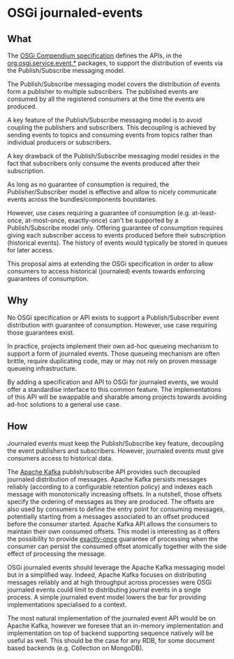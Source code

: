 OSGi journaled-events
=====================

## What

The [OSGi Compendium specification](https://osgi.org/javadoc/osgi.cmpn/7.0.0/) defines the APIs, in the [org.osgi.service.event.\*](https://osgi.org/javadoc/osgi.cmpn/7.0.0/org/osgi/service/event/package-frame.html) packages, to support the distribution of events via the Publish/Subscribe messaging model.

The Publish/Subscribe messaging model covers the distribution of events form a publisher to multiple subscribers. The published events are consumed by all the registered consumers at the time the events are produced.

A key feature of the Publish/Subscribe messaging model is to avoid coupling the publishers and subscribers.
This decoupling is achieved by sending events to topics and consuming events from topics rather than individual producers or subscribers.

A key drawback of the Publish/Subscribe messaging model resides in the fact that subscribers only consume the events produced after their subscription.

As long as no guarantee of consumption is required, the Publisher/Subscriber model is effective and allow to nicely communicate events across the bundles/components boundaries.

However, use cases requiring a guarantee of consumption (e.g. at-least-once, at-most-once, exactly-once) can't be supported by a Publish/Subscribe model only.
Offering guarantee of consumption requires giving each subscriber access to events produced before their subscription (historical events).
The history of events would typically be stored in queues for later access.

This proposal aims at extending the OSGi specification in order to allow consumers to access historical (journaled) events towards enforcing guarantees of consumption.

## Why

No OSGi specification or API exists to support a Publish/Subscriber event distribution with guarantee of consumption.
However, use case requiring those guarantees exist.

In practice, projects implement their own ad-hoc queueing mechanism to support a form of journaled events.
Those queueing mechanism are often brittle, require duplicating code, may or may not rely on proven message queueing infrastructure.

By adding a specification and API to OSGi for journaled events, we would offer a standardise interface to this common feature.
The implementations of this API will be swappable and sharable among projects towards avoiding ad-hoc solutions to a general use case.

## How

Journaled events must keep the Publish/Subscribe key feature, decoupling the event publishers and subscribers.
However, journaled events must give consumers access to historical data.

The [Apache Kafka](https://kafka.apache.org/) publish/subscribe API provides such decoupled journaled distribution of messages.
Apache Kafka persists messages reliably (according to a configurable retention policy) and indexes each message with monotonically increasing offsets.
In a nutshell, those offsets specify the ordering of messages as they are produced.
The offsets are also used by consumers to define the entry point for consuming messages, potentially starting from a messages associated to an offset produced before the consumer started.
Apache Kafka API allows the consumers to maintain their own consumed offsets.
This model is interesting as it offers the possibility to provide [exactly-once](https://kafka.apache.org/21/javadoc/index.html?org/apache/kafka/clients/consumer/KafkaConsumer.html) guarantee of processing when the consumer can persist the consumed offset atomically together with the side effect of processing the message.

OSGi journaled events should leverage the Apache Kafka messaging model but in a simplified way.
Indeed, Apache Kafka focuses on distributing messages reliably and at high throughput across processes were OSGi journaled events could limit to distributing journal events in a single process.
A simple journaled event model lowers the bar for providing implementations specialised to a context.

The most natural implementation of the journaled event API would be on Apache Kafka, however we foresee that an in-memory implementation and implementation on top of backend supporting sequence natively will be useful as well.
This should be the case for any RDB, for some document based backends (e.g. Collection on MongoDB).
